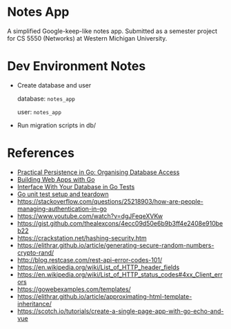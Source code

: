 # Notes App

A simplified Google-keep-like notes app. Submitted as a semester project for CS 5550 (Networks) at Western Michigan University.

# Dev Environment Notes

- Create database and user
  
  database: `notes_app`
  
  user: `notes_app`
- Run migration scripts in db/

# References

- [Practical Persistence in Go: Organising Database Access](http://www.alexedwards.net/blog/organising-database-access)
- [Building Web Apps with Go](https://codegangsta.gitbooks.io/building-web-apps-with-go/content/)
- [Interface With Your Database in Go Tests](https://robots.thoughtbot.com/interface-with-your-database-in-go)
- [Go unit test setup and teardown](https://blog.karenuorteva.fi/go-unit-test-setup-and-teardown-db1601a796f2)
- https://stackoverflow.com/questions/25218903/how-are-people-managing-authentication-in-go
- https://www.youtube.com/watch?v=dgJFeqeXVKw
- https://gist.github.com/thealexcons/4ecc09d50e6b9b3ff4e2408e910beb22
- https://crackstation.net/hashing-security.htm
- https://elithrar.github.io/article/generating-secure-random-numbers-crypto-rand/
- http://blog.restcase.com/rest-api-error-codes-101/
- https://en.wikipedia.org/wiki/List_of_HTTP_header_fields
- https://en.wikipedia.org/wiki/List_of_HTTP_status_codes#4xx_Client_errors
- https://gowebexamples.com/templates/
- https://elithrar.github.io/article/approximating-html-template-inheritance/
- https://scotch.io/tutorials/create-a-single-page-app-with-go-echo-and-vue
